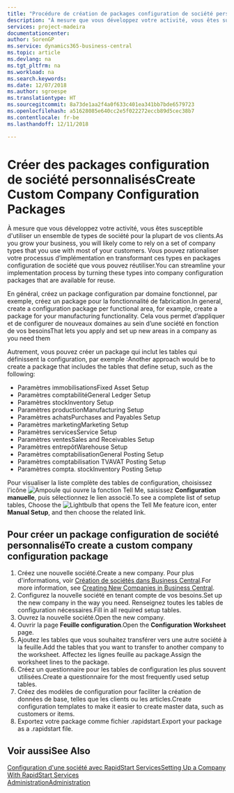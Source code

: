 ```yaml
---
title: "Procédure de création de packages configuration de société personnalisés | Microsoft Docs"
description: "À mesure que vous développez votre activité, vous êtes susceptible d'utiliser un ensemble de types de société pour la plupart de vos clients. Vous pouvez rationaliser votre processus d’implémentation en transformant ces types en packages configuration de société que vous pouvez réutiliser."
services: project-madeira
documentationcenter: 
author: SorenGP
ms.service: dynamics365-business-central
ms.topic: article
ms.devlang: na
ms.tgt_pltfrm: na
ms.workload: na
ms.search.keywords: 
ms.date: 12/07/2018
ms.author: sgroespe
ms.translationtype: HT
ms.sourcegitcommit: 8a73de1aa2f4a0f633c401ea341bb7bde6579723
ms.openlocfilehash: a51628085e640cc2e5f022272eccb89d5cec38b7
ms.contentlocale: fr-be
ms.lasthandoff: 12/11/2018

---
```

# <a name="create-custom-company-configuration-packages"></a><span data-ttu-id="b104b-104">Créer des packages configuration de société personnalisés</span><span class="sxs-lookup"><span data-stu-id="b104b-104">Create Custom Company Configuration Packages</span></span>
<span data-ttu-id="b104b-105">À mesure que vous développez votre activité, vous êtes susceptible d'utiliser un ensemble de types de société pour la plupart de vos clients.</span><span class="sxs-lookup"><span data-stu-id="b104b-105">As you grow your business, you will likely come to rely on a set of company types that you use with most of your customers.</span></span> <span data-ttu-id="b104b-106">Vous pouvez rationaliser votre processus d’implémentation en transformant ces types en packages configuration de société que vous pouvez réutiliser.</span><span class="sxs-lookup"><span data-stu-id="b104b-106">You can streamline your implementation process by turning these types into company configuration packages that are available for reuse.</span></span>  

<span data-ttu-id="b104b-107">En général, créez un package configuration par domaine fonctionnel, par exemple, créez un package pour la fonctionnalité de fabrication.</span><span class="sxs-lookup"><span data-stu-id="b104b-107">In general, create a configuration package per functional area, for example, create a package for your manufacturing functionality.</span></span> <span data-ttu-id="b104b-108">Cela vous permet d’appliquer et de configurer de nouveaux domaines au sein d’une société en fonction de vos besoins</span><span class="sxs-lookup"><span data-stu-id="b104b-108">That lets you apply and set up new areas in a company as you need them</span></span>  

<span data-ttu-id="b104b-109">Autrement, vous pouvez créer un package qui inclut les tables qui définissent la configuration, par exemple :</span><span class="sxs-lookup"><span data-stu-id="b104b-109">Another approach would be to create a package that includes the tables that define setup, such as the following:</span></span>  

-   <span data-ttu-id="b104b-110">Paramètres immobilisations</span><span class="sxs-lookup"><span data-stu-id="b104b-110">Fixed Asset Setup</span></span>  
-   <span data-ttu-id="b104b-111">Paramètres comptabilité</span><span class="sxs-lookup"><span data-stu-id="b104b-111">General Ledger Setup</span></span>  
-   <span data-ttu-id="b104b-112">Paramètres stock</span><span class="sxs-lookup"><span data-stu-id="b104b-112">Inventory Setup</span></span>  
-   <span data-ttu-id="b104b-113">Paramètres production</span><span class="sxs-lookup"><span data-stu-id="b104b-113">Manufacturing Setup</span></span>  
-   <span data-ttu-id="b104b-114">Paramètres achats</span><span class="sxs-lookup"><span data-stu-id="b104b-114">Purchases and Payables Setup</span></span>  
-   <span data-ttu-id="b104b-115">Paramètres marketing</span><span class="sxs-lookup"><span data-stu-id="b104b-115">Marketing Setup</span></span>  
-   <span data-ttu-id="b104b-116">Paramètres services</span><span class="sxs-lookup"><span data-stu-id="b104b-116">Service Setup</span></span>  
-   <span data-ttu-id="b104b-117">Paramètres ventes</span><span class="sxs-lookup"><span data-stu-id="b104b-117">Sales and Receivables Setup</span></span>  
-   <span data-ttu-id="b104b-118">Paramètres entrepôt</span><span class="sxs-lookup"><span data-stu-id="b104b-118">Warehouse Setup</span></span>  
-   <span data-ttu-id="b104b-119">Paramètres comptabilisation</span><span class="sxs-lookup"><span data-stu-id="b104b-119">General Posting Setup</span></span>  
-   <span data-ttu-id="b104b-120">Paramètres comptabilisation TVA</span><span class="sxs-lookup"><span data-stu-id="b104b-120">VAT Posting Setup</span></span>  
-   <span data-ttu-id="b104b-121">Paramètres compta. stock</span><span class="sxs-lookup"><span data-stu-id="b104b-121">Inventory Posting Setup</span></span>  

<span data-ttu-id="b104b-122">Pour visualiser la liste complète des tables de configuration, choisissez l'icône ![Ampoule qui ouvre la fonction Tell Me](media/ui-search/search_small.png "Dites-moi ce que vous voulez faire"), saisissez **Configuration manuelle**, puis sélectionnez le lien associé.</span><span class="sxs-lookup"><span data-stu-id="b104b-122">To see a complete list of setup tables, Choose the ![Lightbulb that opens the Tell Me feature](media/ui-search/search_small.png "Tell me what you want to do") icon, enter **Manual Setup**, and then choose the related link.</span></span>  

## <a name="to-create-a-custom-company-configuration-package"></a><span data-ttu-id="b104b-123">Pour créer un package configuration de société personnalisé</span><span class="sxs-lookup"><span data-stu-id="b104b-123">To create a custom company configuration package</span></span>  
1.  <span data-ttu-id="b104b-124">Créez une nouvelle société.</span><span class="sxs-lookup"><span data-stu-id="b104b-124">Create a new company.</span></span> <span data-ttu-id="b104b-125">Pour plus d'informations, voir [Création de sociétés dans Business Central](about-new-company.md).</span><span class="sxs-lookup"><span data-stu-id="b104b-125">For more information, see [Creating New Companies in Business Central](about-new-company.md).</span></span>  
3.  <span data-ttu-id="b104b-126">Configurez la nouvelle société en tenant compte de vos besoins.</span><span class="sxs-lookup"><span data-stu-id="b104b-126">Set up the new company in the way you need.</span></span> <span data-ttu-id="b104b-127">Renseignez toutes les tables de configuration nécessaires.</span><span class="sxs-lookup"><span data-stu-id="b104b-127">Fill in all required setup tables.</span></span>  
4.  <span data-ttu-id="b104b-128">Ouvrez la nouvelle société.</span><span class="sxs-lookup"><span data-stu-id="b104b-128">Open the new company.</span></span>
5. <span data-ttu-id="b104b-129">Ouvrir la page **Feuille configuration**.</span><span class="sxs-lookup"><span data-stu-id="b104b-129">Open the **Configuration Worksheet** page.</span></span>  
6.  <span data-ttu-id="b104b-130">Ajoutez les tables que vous souhaitez transférer vers une autre société à la feuille.</span><span class="sxs-lookup"><span data-stu-id="b104b-130">Add the tables that you want to transfer to another company to the worksheet.</span></span> <span data-ttu-id="b104b-131">Affectez les lignes feuille au package.</span><span class="sxs-lookup"><span data-stu-id="b104b-131">Assign the worksheet lines to the package.</span></span>  
7.  <span data-ttu-id="b104b-132">Créez un questionnaire pour les tables de configuration les plus souvent utilisées.</span><span class="sxs-lookup"><span data-stu-id="b104b-132">Create a questionnaire for the most frequently used setup tables.</span></span>  
8.  <span data-ttu-id="b104b-133">Créez des modèles de configuration pour faciliter la création de données de base, telles que les clients ou les articles.</span><span class="sxs-lookup"><span data-stu-id="b104b-133">Create configuration templates to make it easier to create master data, such as customers or items.</span></span>  
9.  <span data-ttu-id="b104b-134">Exportez votre package comme fichier .rapidstart.</span><span class="sxs-lookup"><span data-stu-id="b104b-134">Export your package as a .rapidstart file.</span></span>  

## <a name="see-also"></a><span data-ttu-id="b104b-135">Voir aussi</span><span class="sxs-lookup"><span data-stu-id="b104b-135">See Also</span></span>  
[<span data-ttu-id="b104b-136">Configuration d'une société avec RapidStart Services</span><span class="sxs-lookup"><span data-stu-id="b104b-136">Setting Up a Company With RapidStart Services</span></span>](admin-set-up-a-company-with-rapidstart.md)  
[<span data-ttu-id="b104b-137">Administration</span><span class="sxs-lookup"><span data-stu-id="b104b-137">Administration</span></span>](admin-setup-and-administration.md)

